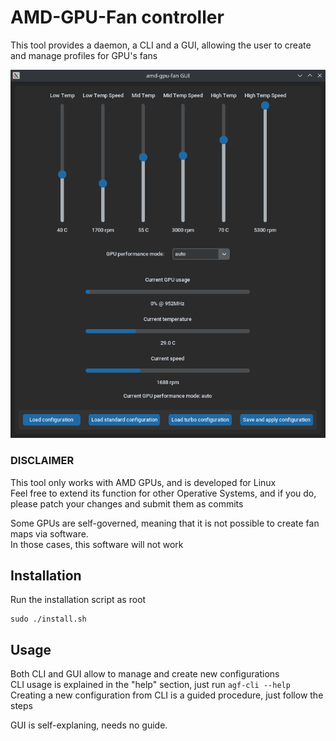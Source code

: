 # AMD-GPU-Fan controller
This tool provides a daemon, a CLI and a GUI, allowing the user to create and manage profiles for GPU's fans

![amd-gpu-fan-GUI.png](amd-gpu-fan-GUI.png)
### DISCLAIMER
This tool only works with AMD GPUs, and is developed for Linux\
Feel free to extend its function for other Operative Systems, and if you do, please patch your changes and submit them as commits

Some GPUs are self-governed, meaning that it is not possible to create fan maps via software. \
In those cases, this software will not work

## Installation
Run the installation script as root
```commandline
sudo ./install.sh
```

## Usage
Both CLI and GUI allow to manage and create new configurations\
CLI usage is explained in the "help" section, just run `agf-cli --help`\
Creating a new configuration from CLI is a guided procedure, just follow the steps


GUI is self-explaning, needs no guide.

